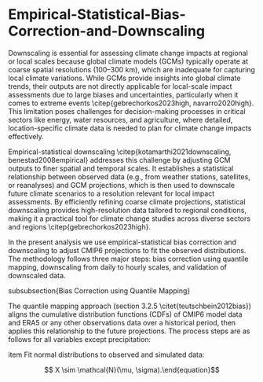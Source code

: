 # Empirical-Statistical-Bias-Correction-and-Downscaling
Downscaling is essential for assessing climate change impacts at regional or local scales because global climate models (GCMs) typically operate at coarse spatial resolutions (100–300 km), which are inadequate for capturing local climate variations. While GCMs provide insights into global climate trends, their outputs are not directly applicable for local-scale impact assessments due to large biases and uncertainties, particularly when it comes to extreme events \citep{gebrechorkos2023high, navarro2020high}. This limitation poses challenges for decision-making processes in critical sectors like energy, water resources, and agriculture, where detailed, location-specific climate data is needed to plan for climate change impacts effectively. 

Empirical-statistical downscaling \citep{kotamarthi2021downscaling, benestad2008empirical} addresses this challenge by adjusting GCM outputs to finer spatial and temporal scales. It establishes a statistical relationship between observed data (e.g., from weather stations, satellites, or reanalyses) and GCM projections, which is then used to downscale future climate scenarios to a resolution relevant for local impact assessments. By efficiently refining coarse climate projections, statistical downscaling provides high-resolution data tailored to regional conditions, making it a practical tool for climate change studies across diverse sectors and regions \citep{gebrechorkos2023high}. 

In the present analysis we use empirical-statistical bias correction and downscaling to adjust CMIP6 projections to fit the observed distributions. The methodology follows three major steps: bias correction using quantile mapping, downscaling from daily to hourly scales, and validation of downscaled data.

subsubsection{Bias Correction using Quantile Mapping}

The quantile mapping approach (section 3.2.5 \citet{teutschbein2012bias}) aligns the cumulative distribution functions (CDFs) of CMIP6 model data and ERA5 or any other observations data over a historical period, then applies this relationship to the future projections. The process steps are as follows for all variables except precipitation:

item Fit normal distributions to observed and simulated data:
    
$$ X \sim \mathcal{N}(\mu, \sigma).\end{equation}$$
    

